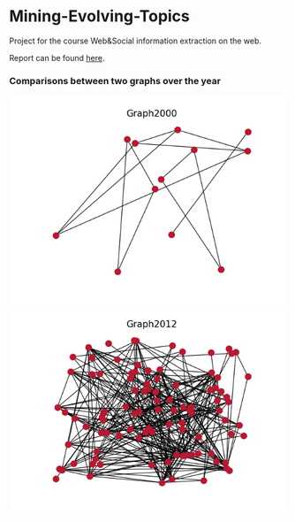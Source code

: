 # Mining-Evolving-Topics

Project for the course Web&Social information extraction on the web.

Report can be found [here](https://github.com/francescobianca/Mining-Evolving-Topics/blob/master/Report_Web__Social_Bianca.pdf).

<h3> Comparisons between two graphs over the year </h3>

![Graph2000](https://github.com/francescobianca/Mining-Evolving-Topics/blob/master/ProjectResults/GraphImage/Graph2000.png)
![Graph2012](https://github.com/francescobianca/Mining-Evolving-Topics/blob/master/ProjectResults/GraphImage/Graph2012.png)
